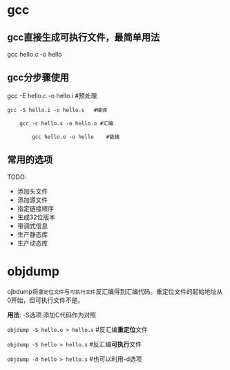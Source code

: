 # gcc

## gcc直接生成可执行文件，最简单用法
gcc hello.c -o hello

## gcc分步骤使用
gcc -E hello.c -o hello.i   #预处理

    gcc -S hello.i -o hello.s   #编译

        gcc -c hello.s -o hello.o #汇编

            gcc hello.o -o hello    #链接


## 常用的选项
TODO:
- 添加头文件
- 添加源文件
- 指定链接顺序
- 生成32位版本
- 带调式信息
- 生产静态库
- 生产动态库


# objdump

ojbdump将`重定位文件`与`可执行文件`反汇编得到汇编代码。重定位文件的起始地址从0开始，但可执行文件不是。

**用法**:  -S选项 添加C代码作为对照 

`objdump -S hello.o > hello.s`  #反汇编**重定位**文件

`objdump -S hello > hello.s`    #反汇编**可执行**文件

`objdump -d hello > hello.s`    #也可以利用-d选项

